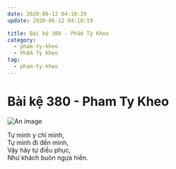 ```yaml
---
date: 2020-06-12 04:10:19
update: 2020-06-12 04:10:19

title: Bài kệ 380 - Phẩm Tỳ Kheo
category:
  - pham-ty-kheo
  - Phẩm Tỳ Kheo
tag:
  - pham-ty-kheo
---
```


# Bài kệ 380 - Pham Ty Kheo

![An image](/img/pham-ty-kheo/pham-ty-kheo-380.jpg)

Tự mình y chỉ mình,<br>Tự mình đi đến mình,<br>Vậy hãy tự điều phục,<br>Như khách buôn ngựa hiền.<br>
